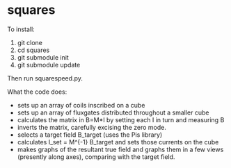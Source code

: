 # squares

To install:

1.  git clone
2.  cd squares
3.  git submodule init
4.  git submodule update

Then run squarespeed.py.

What the code does:
- sets up an array of coils inscribed on a cube
- sets up an array of fluxgates distributed throughout a smaller cube
- calculates the matrix in B=M*I by setting each I in turn and measuring B
- inverts the matrix, carefully excising the zero mode.
- selects a target field B_target (uses the Pis library)
- calculates I_set = M^{-1} B_target and sets those currents on the cube
- makes graphs of the resultant true field and graphs them in a few views (presently along axes), comparing with the target field.
